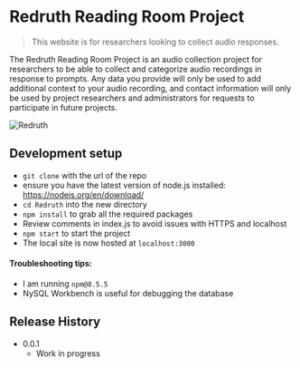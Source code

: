 # Redruth Reading Room Project

> This website is for researchers looking to collect audio responses.


The Redruth Reading Room Project is an audio collection project for researchers to be able to collect and categorize audio recordings in response to prompts. Any data
you provide will only be used to add additional context to your audio recording, and contact information will
only be used by project researchers and administrators for requests to participate in future projects.

![Redruth](Redruth.jpg)

## Development setup

- `git clone` with the url of the repo
- ensure you have the latest version of node.js installed: https://nodejs.org/en/download/
- `cd Redruth` into the new directory
- `npm install` to grab all the required packages
- Review comments in index.js to avoid issues with HTTPS and localhost
- `npm start` to start the project
- The local site is now hosted at `localhost:3000`

#### Troubleshooting tips:
- I am running `npm@8.5.5`
- NySQL Workbench is useful for debugging the database  


## Release History

* 0.0.1
  * Work in progress



